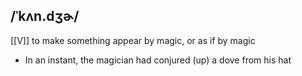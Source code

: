 ## /ˈkʌn.dʒɚ/
[[V]]
to make something appear by magic, or as if by magic

- In an instant, the magician had conjured (up) a dove from his hat
